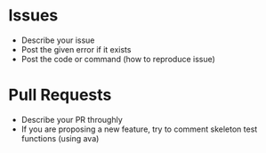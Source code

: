 # Issues
  - Describe your issue
  - Post the given error if it exists
  - Post the code or command (how to reproduce issue)

# Pull Requests
  - Describe your PR throughly
  - If you are proposing a new feature, try to comment skeleton test functions (using ava)
